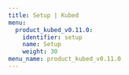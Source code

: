 ```yaml
---
title: Setup | Kubed
menu:
  product_kubed_v0.11.0:
    identifier: setup
    name: Setup
    weight: 30
menu_name: product_kubed_v0.11.0
---
```


